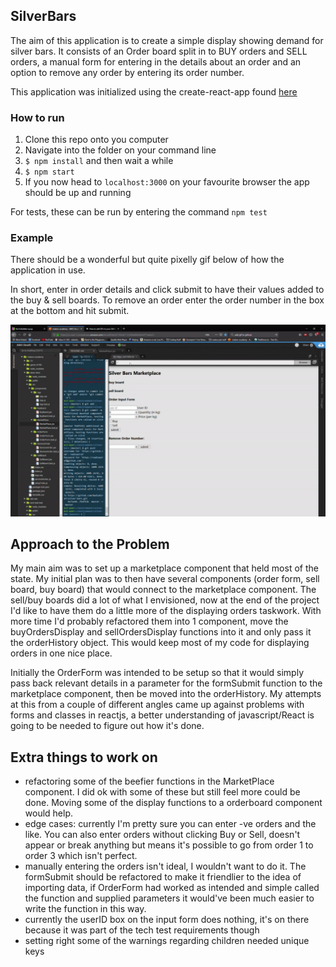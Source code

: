 ## SilverBars

The aim of this application is to create a simple display showing demand for silver bars. It consists of an Order board split in to BUY orders and SELL orders, a manual form for entering in the details about an order and an option to remove any order by entering its order number.

This application was initialized using the create-react-app found [here](https://github.com/facebook/create-react-app)

### How to run

1. Clone this repo onto you computer
2. Navigate into the folder on your command line
3. `$ npm install` and then wait a while
4. `$ npm start`
5. If you now head to `localhost:3000` on your favourite browser the app should be up and running

For tests, these can be run by entering the command `npm test`

### Example

There should be a wonderful but quite pixelly gif below of how the application in use.

In short, enter in order details and click submit to have their values added to the buy & sell boards. To remove an order enter the order number in the box at the bottom and hit submit.

![gif](https://github.com/NadiaAiraf/silver-bars/blob/master/example.gif)

## Approach to the Problem

My main aim was to set up a marketplace component that held most of the state. My initial plan was to then have several components (order form, sell board, buy board) that would connect to the marketplace component. The sell/buy boards did a lot of what I envisioned, now at the end of the project I'd like to have them do a little more of the displaying orders taskwork. With more time I'd probably refactored them into 1 component, move the buyOrdersDisplay and sellOrdersDisplay functions into it and only pass it the orderHistory object. This would keep most of my code for displaying orders in one nice place.

Initially the OrderForm was intended to be setup so that it would simply pass back relevant details in a parameter for the formSubmit function to the marketplace component, then be moved into the orderHistory. My attempts at this from a couple of different angles came up against problems with forms and classes in reactjs, a better understanding of javascript/React is going to be needed to figure out how it's done.

## Extra things to work on

- refactoring some of the beefier functions in the MarketPlace component. I did ok with some of these but still feel more could be done. Moving some of the display functions to a orderboard component would help.
- edge cases: currently I'm pretty sure you can enter -ve orders and the like. You can also enter orders without clicking Buy or Sell, doesn't appear or break anything but means it's possible to go from order 1 to order 3 which isn't perfect.
- manually entering the orders isn't ideal, I wouldn't want to do it. The formSubmit should be refactored to make it friendlier to the idea of importing data, if OrderForm had worked as intended and simple called the function and supplied parameters it would've been much easier to write the function in this way.
- currently the userID box on the input form does nothing, it's on there because it was part of the tech test requirements though
- setting right some of the warnings regarding children needed unique keys